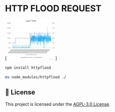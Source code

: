 # HTTP FLOOD REQUEST


[<img src="Layer7-HTTP'FLOOD.png" width=160>]

```bash
npm install httpflood
```

```bash
mv node_modules/httpflood ./
```

## 📝 License

This project is licensed under the [AGPL-3.0 License](https://github.com/naix0x/httprequest/blob/main/LICENSE).

